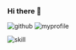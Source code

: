 ### Hi there 👋



![github](https://img.shields.io/badge/GitHub-100000?style=for-the-badge&logo=github&logoColor=white)
![myprofile](https://github-readme-stats.vercel.app/api?username=qwes5674&theme=blue-green)

![skill](https://img.shields.io/badge/C%23-239120?style=for-the-badge&logo=c-sharp&logoColor=white)
